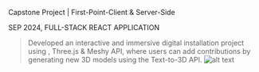 Capstone Project | First-Point-Client & Server-Side 
  
SEP  2024, FULL-STACK REACT APPLICATION 
> Developed an interactive and immersive digital installation project using , 
Three.js & Meshy API, where users can add contributions by generating 
new 3D models using the Text-to-3D API.
![alt text]([src\assets\Readme\ezgif.com-video-to-gif-converter.gif](https://github.com/rakshajay/First-Point/blob/main/src/assets/Readme/ezgif.com-video-to-gif-converter.gif))
